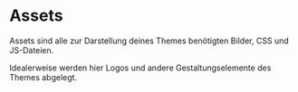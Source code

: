 # Assets

Assets sind alle zur Darstellung deines Themes benötigten Bilder, CSS und JS-Dateien.

Idealerweise werden hier Logos und andere Gestaltungselemente des Themes abgelegt.